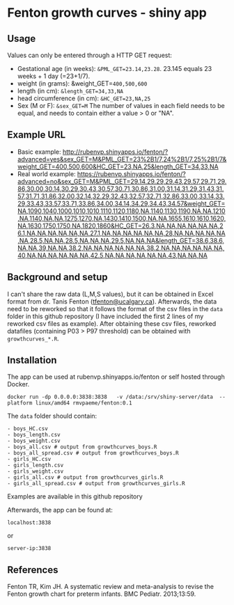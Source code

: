 # Fenton growth curves - shiny app

## Usage
Values can only be entered through a HTTP GET request:
- Gestational age (in weeks): `&PML_GET=23.14,23.28`. 23.145 equals 23 weeks + 1 day (=23+1/7).
- weight (in grams): &weight_GET=`400,500,600`
- length (in cm): `&length_GET=34,33,NA`
- head circumference (in cm): `&HC_GET=23,NA,25`
- Sex (M or F): `&sex_GET=M`
The number of values in each field needs to be equal, and needs to contain either a value > 0 or "NA".

## Example URL
- Basic example: http://rubenvp.shinyapps.io/fenton/?advanced=yes&sex_GET=M&PML_GET=23%2B1/7,24%2B1/7,25%2B1/7&weight_GET=400,500,600&HC_GET=23,NA,25&length_GET=34,33,NA
- Real world example: https://rubenvp.shinyapps.io/fenton/?advanced=no&sex_GET=M&PML_GET=29.14,29.29,29.43,29.57,29.71,29.86,30.00,30.14,30.29,30.43,30.57,30.71,30.86,31.00,31.14,31.29,31.43,31.57,31.71,31.86,32.00,32.14,32.29,32.43,32.57,32.71,32.86,33.00,33.14,33.29,33.43,33.57,33.71,33.86,34.00,34.14,34.29,34.43,34.57&weight_GET=NA,1090,1040,1000,1010,1010,1110,1120,1180,NA,1140,1130,1190,NA,NA,1210,NA,1140,NA,NA,1275,1270,NA,1430,1410,1500,NA,NA,1655,1610,1610,1620,NA,1630,1750,1750,NA,1820,1860&HC_GET=26.3,NA,NA,NA,NA,NA,NA,26.1,NA,NA,NA,NA,NA,NA,27.1,NA,NA,NA,NA,NA,NA,28,NA,NA,NA,NA,NA,NA,28.5,NA,NA,28.5,NA,NA,NA,29.5,NA,NA,NA&length_GET=38.6,38.6,NA,NA,39,NA,NA,38.2,NA,NA,NA,NA,NA,NA,38.2,NA,NA,NA,NA,NA,NA,40,NA,NA,NA,NA,NA,NA,42.5,NA,NA,NA,NA,NA,NA,43,NA,NA,NA

## Background and setup
I can't share the raw data (L,M,S values), but it can be obtained in Excel format from dr. Tanis Fenton (tfenton@ucalgary.ca). Afterwards, the data need to be reworked so that it follows the format of the csv files in the `data` folder in this github repository (I have included the first 2 lines of my reworked csv files as example). After obtaining these csv files, reworked datafiles (containing P03 > P97 threshold) can be obtained with `growthcurves_*.R`. 

## Installation

The app can be used at rubenvp.shinyapps.io/fenton or self hosted through Docker. 

```
docker run -dp 0.0.0.0:3838:3838   -v /data:/srv/shiny-server/data  --platform linux/amd64 rmvpaeme/fenton:0.1
```

The `data` folder should contain:

```
- boys_HC.csv
- boys_length.csv
- boys_weight.csv
- boys_all.csv # output from growthcurves_boys.R
- boys_all_spread.csv # output from growthcurves_boys.R
- girls_HC.csv
- girls_length.csv
- girls_weight.csv
- girls_all.csv # output from growthcurves_girls.R
- girls_all_spread.csv # output from growthcurves_girls.R
```

Examples are available in this github repository

Afterwards, the app can be found at:

```
localhost:3838
```

or

```
server-ip:3838
```

## References
Fenton TR, Kim JH. A systematic review and meta-analysis to revise the Fenton growth chart for preterm infants. BMC Pediatr. 2013;13:59.


